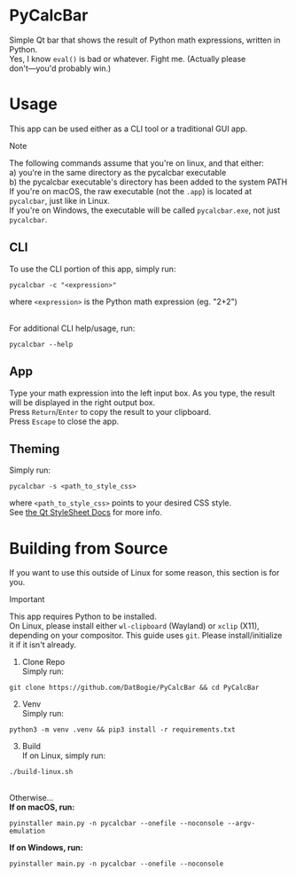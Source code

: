 # PyCalcBar
Simple Qt bar that shows the result of Python math expressions, written in Python.
<br>Yes, I know `eval()` is bad or whatever. Fight me. (Actually please don't―you'd probably win.)

# Usage
This app can be used either as a CLI tool or a traditional GUI app.

> [!Note]
> The following commands assume that you're on linux, and that either:
> <br>a) you're in the same directory as the pycalcbar executable
> <br>b) the pycalcbar executable's directory has been added to the system PATH
> <br>If you're on macOS, the raw executable (not the `.app`) is located at `pycalcbar`, just like in Linux.
> <br>If you're on Windows, the executable will be called `pycalcbar.exe`, not just `pycalcbar`.

## CLI

To use the CLI portion of this app, simply run:
```
pycalcbar -c "<expression>"
```
where `<expression>` is the Python math expression (eg. "2+2")

<br>For additional CLI help/usage, run:
```
pycalcbar --help
```

## App
Type your math expression into the left input box. As you type, the result will be displayed in the right output box.
<br>Press `Return`/`Enter` to copy the result to your clipboard.
<br>Press `Escape` to close the app.

## Theming

Simply run:
```
pycalcbar -s <path_to_style_css>
```
where `<path_to_style_css>` points to your desired CSS style.
<br>See [the Qt StyleSheet Docs](https://doc.qt.io/qt-6/stylesheet.html) for more info.

# Building from Source
If you want to use this outside of Linux for some reason, this section is for you.

> [!Important]
> This app requires Python to be installed.
<br>On Linux, please install either `wl-clipboard` (Wayland) or `xclip` (X11), depending on your compositor.
> This guide uses `git`. Please install/initialize it if it isn't already.

1. Clone Repo
<br>Simply run:
```
git clone https://github.com/DatBogie/PyCalcBar && cd PyCalcBar
```

2. Venv
<br>Simply run:
```
python3 -m venv .venv && pip3 install -r requirements.txt
```

3. Build
<br>If on Linux, simply run:
```
./build-linux.sh
```
<br>Otherwise...
<br>**If on macOS, run:**
```
pyinstaller main.py -n pycalcbar --onefile --noconsole --argv-emulation
```
**If on Windows, run:**
```
pyinstaller main.py -n pycalcbar --onefile --noconsole
```
